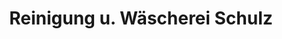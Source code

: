 ---
title: "Reinigung u. Wäscherei Schulz"
url: /linsengericht/reinigung-u-waescherei-schulz/
shop: Wäscherei
---